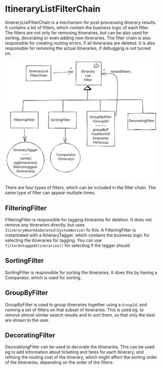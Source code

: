 # ItineraryListFilterChain

ItineraryListFilterChain is a mechanism for post-processing itinerary results. It contains a list of
filters, which contain the business logic of each filter. The filters are not only for removing
itineraries, but can be also used for sorting, decorating or even adding new itineraries. The filter
chain is also responsible for creating routing errors, if all itineraries are deleted. It is also
responsible for removing the actual itineraries, if debugging is not turned on.

![Architecture diagram](ItineraryListFilterChain.svg)

There are four types of filters, which can be included in the filter chain. The same type of filter
can appear multiple times.

## FilteringFilter

FilteringFilter is responsible for tagging itineraries for deletion. It does not remove any
itineraries directly, but uses `Itinerary#markAsDeleted(SystemNotice)` fo this. A FilteringFilter is
instantiated with a ItineraryTagger, which contains the business logic for selecting the itineraries
for tagging. You can use `filterUntaggedItineraries()` for selecting if the tagger should

## SortingFilter

SortingFilter is responsible for sorting the itineraries. It does this by having a Comparator, which
is used for sorting.

## GroupByFilter

GroupByFilter is used to group itineraries together using a `GroupId`, and running a set of filters
on that subset of itineraries. This is used eg. to remove almost similar search results and to sort
them, so that only the best are shown to the user.

## DecoratingFilter

DecorationgFilter can be used to decorate the itineraries. This can be used eg to add information
about ticketing and fares for each itinerary, and refining the routing cost of the itinerary, which
might affect the sorting order of the itineraries, depending on the order of the filters.